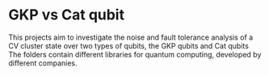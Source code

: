 # GKP vs Cat qubit 
 This projects aim to investigate the noise and fault tolerance analysis of a CV cluster state over two types of qubits, the GKP qubits and Cat qubits 
 <br /> The folders contain different libraries for quantum computing, developed by different companies. 
